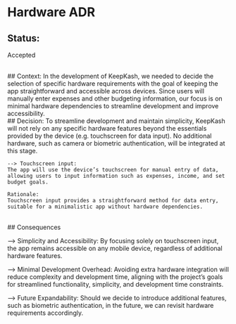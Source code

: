 # Hardware ADR

## Status: 
Accepted 

 
<br>
## Context: 
In the development of KeepKash, we needed to decide the selection of specific hardware requirements with the goal of keeping the app straightforward and accessible across devices. Since users will manually enter expenses and other budgeting information, our focus is on minimal hardware dependencies to streamline development and improve accessibility.  
 
<br>
## Decision: 
To streamline development and maintain simplicity, KeepKash will not rely on any specific hardware features beyond the essentials provided by the device (e.g. touchscreen for data input). No additional hardware, such as camera or biometric authentication, will be integrated at this stage.  

 

    --> Touchscreen input: 
    The app will use the device’s touchscreen for manual entry of data, allowing users to input information such as expenses, income, and set budget goals. 

	Rationale: 
	Touchscreen input provides a straightforward method for data entry, suitable for a minimalistic app without hardware dependencies.  

 

 
<br>
## Consequences 

 

--> Simplicity and Accessibility: 
By focusing solely on touchscreen input, the app 	remains accessible on any mobile device, regardless of additional hardware 			features. 

--> Minimal Development Overhead:
Avoiding extra hardware integration will reduce complexity and development time, aligning with the project’s goals for streamlined functionality, simplicity, and development time constraints. 

--> Future Expandability: 
Should we decide to introduce additional features, such as biometric authentication, in the future, we can revisit hardware requirements accordingly. 